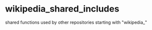 # wikipedia_shared_includes

shared functions used by other repositories starting with "wikipedia_"
